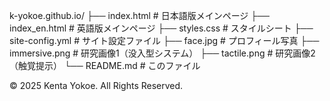 

k-yokoe.github.io/
├── index.html          # 日本語版メインページ
├── index_en.html       # 英語版メインページ
├── styles.css          # スタイルシート
├── site-config.yml     # サイト設定ファイル
├── face.jpg           # プロフィール写真
├── immersive.png      # 研究画像1（没入型システム）
├── tactile.png        # 研究画像2（触覚提示）
└── README.md          # このファイル

© 2025 Kenta Yokoe. All Rights Reserved.